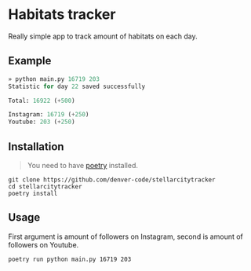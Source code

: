 # Habitats tracker
Really simple app to track amount of habitats on each day.

## Example
```python
» python main.py 16719 203
Statistic for day 22 saved successfully

Total: 16922 (+500)

Instagram: 16719 (+250)
Youtube: 203 (+250)
```

## Installation
> You need to have [poetry](https://python-poetry.org/) installed.
```
git clone https://github.com/denver-code/stellarcitytracker
cd stellarcitytracker
poetry install
```

## Usage
First argument is amount of followers on Instagram, second is amount of followers on Youtube.
```
poetry run python main.py 16719 203
```